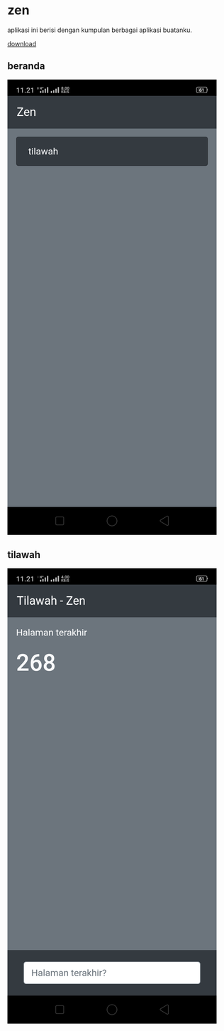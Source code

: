 # zen

aplikasi ini berisi dengan kumpulan berbagai aplikasi buatanku.

[download](Zen.signed.apk)

## beranda

![](gambar/beranda.png)

## tilawah

![](gambar/tilawah.png)